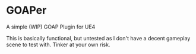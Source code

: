 # GOAPer
A simple (WIP) GOAP Plugin for UE4

This is basically functional, but untested as I don't have a decent gameplay scene to test with. Tinker at your own risk.
